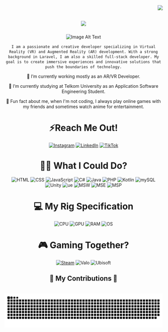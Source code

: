 <img align="right" src="https://visitor-badge.laobi.icu/badge?page_id=abdulist.abdulist" />

<h1 align="center">
    <img src="https://readme-typing-svg.herokuapp.com/?font=Righteous&size=35&center=true&vCenter=true&width=500&height=70&duration=4000&lines=Hi+There!+👋;+I'm+Abdulist!;" />
</h1>

<div align="center">
  <img src="https://github.com/images/mona-whisper.gif" alt="Image Alt Text" />
</div>

<div align="center">
  
    I am a passionate and creative developer specializing in Virtual Reality (VR) and Augmented Reality (AR) development. With a strong background in Laravel, I am also a skilled full-stack developer. My goal is to create immersive experiences and innovative solutions that push the boundaries of technology.
  
🔭 I’m currently working mostly as an AR/VR Developer.
  
🌱 I’m currently studying at Telkom University as an Application Software Engineering Student.

🧐 Fun fact about me, when I'm not coding, I always play online games with my friends and sometimes watch anime for entertainment.

</div>
<div align=center>
  
# ⚡Reach Me Out! 
  
[![Instagram](https://img.shields.io/badge/Instagram-E4405F?style=for-the-badge&logo=instagram&logoColor=white)](https://instagram.com/ahd.abd._) [![LinkedIn](https://img.shields.io/badge/LinkedIn-0077B5?style=for-the-badge&logo=linkedin&logoColor=white)](https://linkedin.com/in/https://www.linkedin.com/in/ahmad-abdul-fatah-30928b243/) [![TikTok](https://img.shields.io/badge/TikTok-000000?style=for-the-badge&logo=tiktok&logoColor=white)](https://www.tiktok.com/@abdul.ist) 

# 👨‍💻 What I Could Do? 

![HTML](https://img.shields.io/badge/HTML5-E34F26?style=for-the-badge&logo=html5&logoColor=white) ![CSS](https://img.shields.io/badge/CSS-239120?&style=for-the-badge&logo=css3&logoColor=white) ![JavaScript](https://img.shields.io/badge/JavaScript-F7DF1E?style=for-the-badge&logo=javascript&logoColor=black) ![C#](https://img.shields.io/badge/C%23-239120?style=for-the-badge&logo=c-sharp&logoColor=white) ![Java](https://img.shields.io/badge/Java-ED8B00?style=for-the-badge&logo=openjdk&logoColor=white) ![PHP](https://img.shields.io/badge/PHP-777BB4?style=for-the-badge&logo=php&logoColor=white) ![Kotlin](https://img.shields.io/badge/Kotlin-0095D5?&style=for-the-badge&logo=kotlin&logoColor=white) ![mySQL](https://img.shields.io/badge/MySQL-E34F26?style=for-the-badge&logo=mysql&logoColor=white) ![Unity](https://img.shields.io/badge/Unity-100000?style=for-the-badge&logo=unity&logoColor=white) ![ue](https://img.shields.io/badge/Unreal_Engine-000000?style=for-the-badge&logo=unrealengine&logoColor=white) ![MSW](https://img.shields.io/badge/Microsoft_Word-2B579A?style=for-the-badge&logo=microsoft-word&logoColor=white) ![MSE](https://img.shields.io/badge/Microsoft_Excel-217346?style=for-the-badge&logo=microsoft-excel&logoColor=white) ![MSP](https://img.shields.io/badge/Microsoft_PowerPoint-B7472A?style=for-the-badge&logo=microsoft-powerpoint&logoColor=white)

  
# 💻 My Rig Specification

![CPU](https://img.shields.io/badge/Intel-Core_i5_9th_9300H-0071C5?style=for-the-badge&logo=intel&logoColor=white) ![GPU](https://img.shields.io/badge/NVIDIA-GTX1660TI_6GB-76B900?style=for-the-badge&logo=nvidia&logoColor=white) ![RAM](https://img.shields.io/badge/Corsair-DDR4_32GB_2666Mhz-E34F26?style=for-the-badge&logo=corsair&logoColor=white) ![OS](https://img.shields.io/badge/Windows-ASUS_ROG_G531GU-0078D6?style=for-the-badge&logo=windows&logoColor=white)


# 🎮 Gaming Together?
[![Steam](https://img.shields.io/badge/Steam-000000?style=for-the-badge&logo=steam&logoColor=white)](https://steamcommunity.com/profiles/76561198824747512) ![Valo](https://img.shields.io/badge/Riot_ID-rip_aim_%23_dexel-e91640?style=for-the-badge&logo=valorant&logoColor=white) ![Ubisoft](https://img.shields.io/badge/Ubisoft-ABDULIST-3399ff?style=for-the-badge&logo=ubisoft&logoColor=white)

</div>

<div align="center">
  <h2>🐍 My Contributions 🐍</h2>
  <br>
  <img alt="snake eating my contributions" src="https://raw.githubusercontent.com/abdulist/abdulist/output/github-contribution-grid-snake.svg" />
  
  <br/><br/><br/>
</div>

